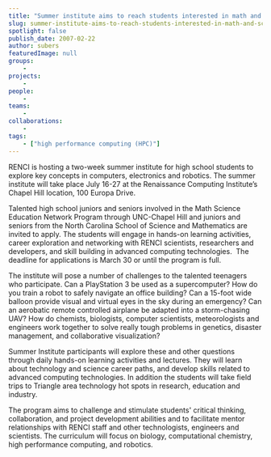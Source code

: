 ```yaml
---
title: "Summer institute aims to reach students interested in math and science"
slug: summer-institute-aims-to-reach-students-interested-in-math-and-science
spotlight: false
publish_date: 2007-02-22
author: subers
featuredImage: null
groups:
    - 
projects:
    - 
people:
    - 
teams: 
    - 
collaborations:
    - 
tags:
    - ["high performance computing (HPC)"]
---
```

RENCI is hosting a two-week summer institute for high school students to explore key concepts in computers, electronics and robotics. The summer institute will take place July 16-27 at the Renaissance Computing Institute’s Chapel Hill location, 100 Europa Drive.

<!--more-->

Talented high school juniors and seniors involved in the Math Science Education Network Program through UNC-Chapel Hill and juniors and seniors from the North Carolina School of Science and Mathematics are invited to apply. The students will engage in hands-on learning activities, career exploration and networking with RENCI scientists, researchers and developers, and skill building in advanced computing technologies.  The deadline for applications is March 30 or until the program is full.

The institute will pose a number of challenges to the talented teenagers who participate. Can a PlayStation 3 be used as a supercomputer? How do you train a robot to safely navigate an office building? Can a 15-foot wide balloon provide visual and virtual eyes in the sky during an emergency? Can an aerobatic remote controlled airplane be adapted into a storm-chasing UAV? How do chemists, biologists, computer scientists, meteorologists and engineers work together to solve really tough problems in genetics, disaster management, and collaborative visualization?

Summer Institute participants will explore these and other questions through daily hands-on learning activities and lectures. They will learn about technology and science career paths, and develop skills related to advanced computing technologies. In addition the students will take field trips to Triangle area technology hot spots in research, education and industry.

The program aims to challenge and stimulate students' critical thinking, collaboration, and project development abilities and to facilitate mentor relationships with RENCI staff and other technologists, engineers and scientists. The curriculum will focus on biology, computational chemistry, high performance computing, and robotics.
